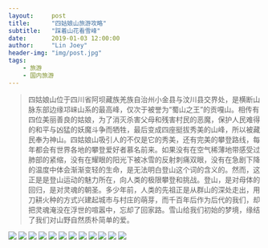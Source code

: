 ```yaml
---
layout:     post
title:      "四姑娘山旅游攻略"
subtitle:   "踩着山花看雪峰"
date:       2019-01-03 12:00:00
author:     "Lin Joey"
header-img: "img/post.jpg"
tags:
    - 旅游
    - 国内旅游
---
```

>四姑娘山位于四川省阿坝藏族羌族自治州小金县与汶川县交界处，是横断山脉东部边缘邛崃山系的最高峰，仅次于被誉为“蜀山之王”的贡嘎山。相传有四位美丽善良的姑娘，为了消灭杀害父母和残害村民的恶魔，保护人民难得的和平与凶猛的妖魔斗争而牺牲，最后变成四座挺拔秀美的山峰，所以被藏民奉为神山。四姑娘山吸引人的不仅是它的秀美，还有完美的攀登路线，每年都会有世界各地的攀登爱好者慕名前来。如果没有在空气稀薄地带感受过肺部的紧缩，没有在耀眼的阳光下被冰雪的反射刺痛双眼，没有在急剧下降的温度中体会渐渐变轻的生命，是无法明白登山这个词的含义的。然而，这正是是登山运动的魅力所在，向人类的极限攀登和挑战。登山，是对母体的回归，是对灵魂的朝圣。多少年前，人类的先祖正是从群山的深处走出，用刀耕火种的方式兴建起城市与村庄的萌芽，而千百年后作为后代的我们，却把灵魂淹没在浮世的喧嚣中，忘却了回家路。雪山给我们初始的梦境，缘结了我们对山野自然质朴简单的爱。

![](https://linjoey-image.oss-cn-beijing.aliyuncs.com/我是驴友-四姑娘山_页面_01.jpg)
![](https://linjoey-image.oss-cn-beijing.aliyuncs.com/我是驴友-四姑娘山_页面_02.jpg)
![](https://linjoey-image.oss-cn-beijing.aliyuncs.com/我是驴友-四姑娘山_页面_03.jpg)
![](https://linjoey-image.oss-cn-beijing.aliyuncs.com/我是驴友-四姑娘山_页面_04.jpg)
![](https://linjoey-image.oss-cn-beijing.aliyuncs.com/我是驴友-四姑娘山_页面_05.jpg)
![](https://linjoey-image.oss-cn-beijing.aliyuncs.com/我是驴友-四姑娘山_页面_06.jpg)
![](https://linjoey-image.oss-cn-beijing.aliyuncs.com/我是驴友-四姑娘山_页面_07.jpg)
![](https://linjoey-image.oss-cn-beijing.aliyuncs.com/我是驴友-四姑娘山_页面_08.jpg)
![](https://linjoey-image.oss-cn-beijing.aliyuncs.com/我是驴友-四姑娘山_页面_09.jpg)
![](https://linjoey-image.oss-cn-beijing.aliyuncs.com/我是驴友-四姑娘山_页面_10.jpg)
![](https://linjoey-image.oss-cn-beijing.aliyuncs.com/我是驴友-四姑娘山_页面_11.jpg)
![](https://linjoey-image.oss-cn-beijing.aliyuncs.com/我是驴友-四姑娘山_页面_12.jpg)

